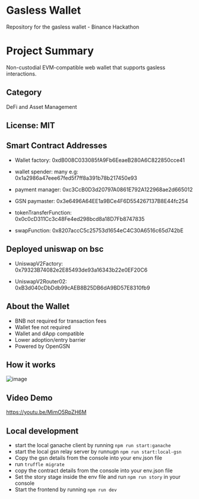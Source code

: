 # Gasless Wallet
Repository for the gasless wallet - Binance Hackathon

# Project Summary
Non-custodial EVM-compatible web wallet that supports gasless interactions.

## Category
DeFi and Asset Management

## License: MIT

## Smart Contract Addresses
- Wallet factory: 0xdB008C033085fA9Fb6EeaeB280A6C822850cce41

- wallet spender: many e.g: 0x1a2986a47eee67fed5f7ff8a391b78b217450e93

- payment manager: 0xc3CcB0D3d20797A0861E792A122968ae2d665012

- GSN paymaster: 0x3e6496A64EE1a9BCe4F6D554267137B8E44fc254

- tokenTransferFunction: 0x0c0cD311Cc3c48Fe4ed298bcd8a18D7Fb8747835

- swapFunction: 0x8207accC5c25753d1654eC4C30A6516c65d742bE

## Deployed uniswap on bsc
- UniswapV2Factory: 0x79323B74082e2E85493de93a16343b22e0EF20C6

- UniswapV2Router02: 0xB3d040cDbDdb99cAEB8B25DB6dA9BD57E8310fb9

## About the Wallet
- BNB not required for transaction fees
- Wallet fee not required
- Wallet and dApp compatible
- Lower adoption/entry barrier
- Powered by OpenGSN

## How it works
![image](https://user-images.githubusercontent.com/50963972/108628588-d7ec4980-7429-11eb-8c63-8d8b67b8852a.png)

## Video Demo
https://youtu.be/MimO5RpZH6M

## Local development
- start the local ganache client by running `npm run start:ganache`
- start the local gsn relay server by runnugn `npm run start:local-gsn`
- Copy the gsn details from the console into your env.json file
- run `truffle migrate`
- copy the contract details from the console into your env.json file
- Set the story stage inside the env file and run `npm run story` in your console
- Start the frontend by running `npm run dev`

